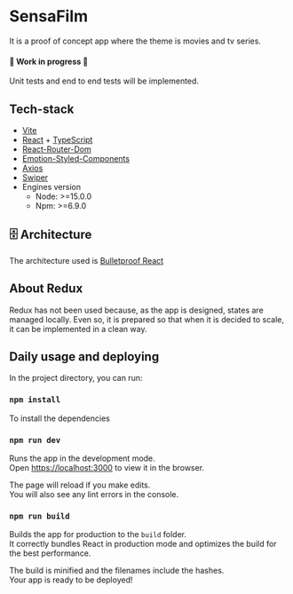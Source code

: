 # SensaFilm

It is a proof of concept app where the theme is movies and tv series.

#### 🚧 Work in progress 🚧

Unit tests and end to end tests will be implemented.

## Tech-stack

- [Vite](https://vitejs.dev/)
- [React](https://es.reactjs.org/) + [TypeScript](https://www.typescriptlang.org/)
- [React-Router-Dom](https://v5.reactrouter.com/web/guides/quick-start)
- [Emotion-Styled-Components](https://emotion.sh/docs/styled)
- [Axios](https://github.com/axios/axios)
- [Swiper](https://swiperjs.com/react)
- Engines version
  - Node: >=15.0.0
  - Npm: >=6.9.0


## 🗄️ Architecture

The architecture used is [Bulletproof React](https://github.com/alan2207/bulletproof-react)


## About Redux

Redux has not been used because, as the app is designed, states are managed locally. Even so, it is prepared so that when it is decided to scale, it can be implemented in a clean way.

## Daily usage and deploying

In the project directory, you can run:

### `npm install`

To install the dependencies

### `npm run dev`

Runs the app in the development mode.<br />
Open [https://localhost:3000](https://localhost:3000) to view it in the browser.

The page will reload if you make edits.<br />
You will also see any lint errors in the console.

### `npm run build`

Builds the app for production to the `build` folder.<br />
It correctly bundles React in production mode and optimizes the build for the best performance.

The build is minified and the filenames include the hashes.<br />
Your app is ready to be deployed!
